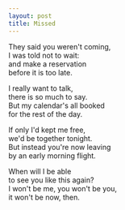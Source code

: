 ```yaml
---
layout: post
title: Missed
---
```


They said you weren't coming,  
I was told not to wait:  
and make a reservation  
before it is too late.

I really want to talk,  
there is so much to say.  
But my calendar's all booked  
for the rest of the day.

If only I'd kept me free,  
we'd be together tonight.  
But instead you're now leaving  
by an early morning flight.

When will I be able  
to see you like this again?  
I won't be me, you won't be you,  
it won't be now, then.

